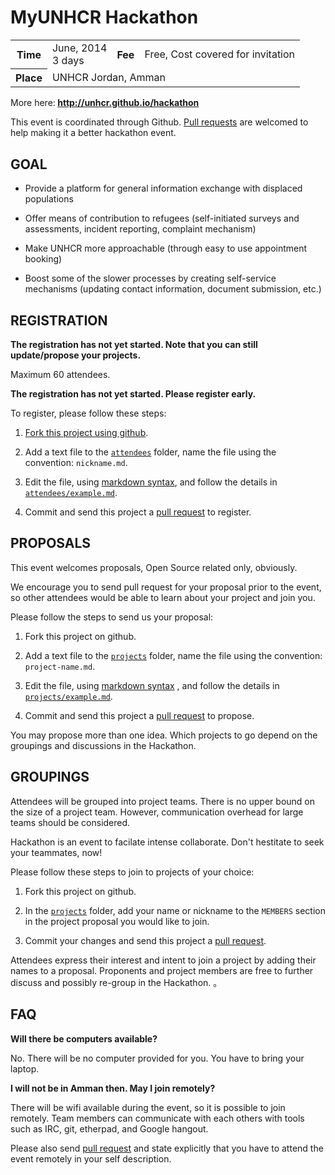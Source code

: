 MyUNHCR Hackathon 
=================

<table>
<tr>
	<th>Time </th>
	<td>June, 2014<br>3 days</td>
	<th>Fee </th>
	<td>Free, Cost covered for invitation</td>
</tr>
<tr>
	<th>Place </th>
	<td colspan="3">
		UNHCR Jordan, Amman
	</td>
</tr>
</table>

More here:<strong> http://unhcr.github.io/hackathon </strong>

This event is coordinated through Github. [Pull requests][pu]  are welcomed to help making it a better hackathon event.

GOAL
----

 *  Provide a platform for general information exchange with displaced populations

 

 *  Offer means of contribution to refugees (self-initiated surveys and assessments, incident reporting, complaint mechanism)

 

 *  Make UNHCR more approachable (through easy to use appointment booking)

 

 *  Boost some of the slower processes by creating self-service mechanisms (updating contact information, document submission, etc.)


REGISTRATION
------------

**The registration has not yet started. Note that you can still update/propose your projects.**

Maximum 60 attendees.  

**The registration has not yet started. Please register early.**  

To register, please follow these steps:  

1. [Fork this project using github][fo].  

2. Add a text file to the [`attendees`][at] folder, name the file using the convention: `nickname.md`.  

3. Edit the file, using [markdown syntax][md], and follow the details in [`attendees/example.md`][ax]. 

4. Commit and send this project a [pull request][pu] to register.

PROPOSALS 
----------------

This event welcomes proposals, Open Source related only, obviously.  

We encourage you to send pull request for your proposal prior to the event, so other attendees would be able to learn about your project and join you.  

Please follow the steps to send us your proposal: 

1. Fork this project on github.

2. Add a text file to the [`projects`][pr] folder, name the file using the convention: `project-name.md`.


3. Edit the file, using [markdown syntax][md] , and follow the details in [`projects/example.md`][px].  


4. Commit and send this project a [pull request][pu] to propose.  


You may propose more than one idea. Which projects to go depend on the groupings and discussions in the Hackathon.  

GROUPINGS
----------------

Attendees will be grouped into project teams. There is no upper bound on the size of a project team. However, communication overhead for large teams should be considered.


Hackathon is an event to facilate intense collaborate. Don't hestitate to seek your teammates, now! 

Please follow these steps to join to projects of your choice:  

1. Fork this project on github.  


2. In the [`projects`][pr] folder, add your name or nickname to the `MEMBERS` section in the project proposal you would like to join.  


3. Commit your changes and send this project a [pull request][pu].  

Attendees express their interest and intent to join a project by adding their names to a proposal. Proponents and project members are free to further discuss and possibly re-group in the Hackathon. 。



FAQ 
----

**Will there be computers available?**  

No. There will be no computer provided for you. You have to bring your laptop.  

**I will not be in Amman then. May I join remotely?**  

There will be wifi available during the event, so it is possible to join
remotely. Team members can communicate with each others with tools such as IRC,
git, etherpad, and Google hangout.  

Please also send [pull request][pu] and state explicitly that you have to
attend the event remotely in your self description.  

[at]: hackathon/tree/master/attendees
[ax]: hackathon/blob/master/attendees/example.md
[pr]: hackathon/tree/master/projects
[px]: hackathon/blob/master/projects/example.md
[md]: http://daringfireball.net/projects/markdown/syntax
[pu]: http://help.github.com/send-pull-requests/
[fo]: https://github.com/unhcr/hackathon/fork
